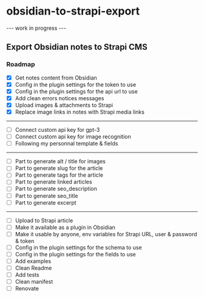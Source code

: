# obsidian-to-strapi-export
--- work in progress ---
## Export Obsidian notes to Strapi CMS
### Roadmap
- [X] Get notes content from Obsidian
- [x] Config in the plugin settings for the token to use
- [x] Config in the plugin settings for the api url to use
- [x] Add clean errors notices messages 
- [x] Upload images & attachments to Strapi
- [x] Replace image links in notes with Strapi media links
---
- [ ] Connect custom api key for gpt-3
- [ ] Connect custom api key for image recognition
- [ ] Following my personnal template & fields
---
- [ ] Part to generate alt / title for images
- [ ] Part to generate slug for the article
- [ ] Part to generate tags for the article
- [ ] Part to generate linked articles
- [ ] Part to generate seo_description
- [ ] Part to generate seo_title
- [ ] Part to generate excerpt
---
- [ ] Upload to Strapi article
- [ ] Make it available as a plugin in Obsidian
- [ ] Make it usable by anyone, env variables for Strapi URL, user & password & token
- [ ] Config in the plugin settings for the schema to use
- [ ] Config in the plugin settings for the fields to use
- [ ] Add examples
- [ ] Clean Readme
- [ ] Add tests
- [ ] Clean manifest
- [ ] Renovate
